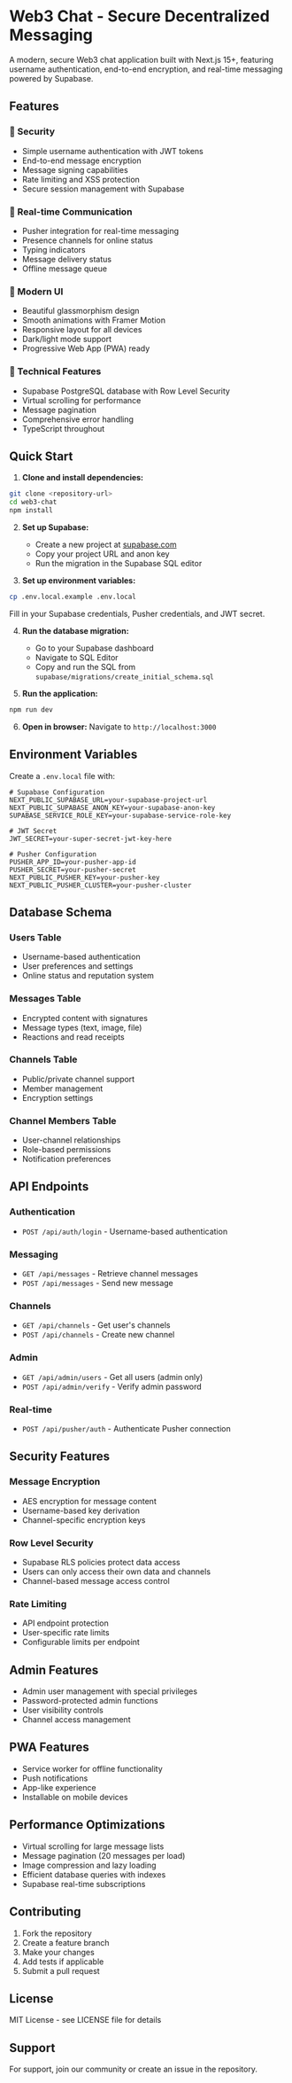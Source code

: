 # Web3 Chat - Secure Decentralized Messaging

A modern, secure Web3 chat application built with Next.js 15+, featuring username authentication, end-to-end encryption, and real-time messaging powered by Supabase.

## Features

### 🔐 Security
- Simple username authentication with JWT tokens
- End-to-end message encryption
- Message signing capabilities
- Rate limiting and XSS protection
- Secure session management with Supabase

### 💬 Real-time Communication
- Pusher integration for real-time messaging
- Presence channels for online status
- Typing indicators
- Message delivery status
- Offline message queue

### 🎨 Modern UI
- Beautiful glassmorphism design
- Smooth animations with Framer Motion
- Responsive layout for all devices
- Dark/light mode support
- Progressive Web App (PWA) ready

### 🔧 Technical Features
- Supabase PostgreSQL database with Row Level Security
- Virtual scrolling for performance
- Message pagination
- Comprehensive error handling
- TypeScript throughout

## Quick Start

1. **Clone and install dependencies:**
```bash
git clone <repository-url>
cd web3-chat
npm install
```

2. **Set up Supabase:**
   - Create a new project at [supabase.com](https://supabase.com)
   - Copy your project URL and anon key
   - Run the migration in the Supabase SQL editor

3. **Set up environment variables:**
```bash
cp .env.local.example .env.local
```

Fill in your Supabase credentials, Pusher credentials, and JWT secret.

4. **Run the database migration:**
   - Go to your Supabase dashboard
   - Navigate to SQL Editor
   - Copy and run the SQL from `supabase/migrations/create_initial_schema.sql`

5. **Run the application:**
```bash
npm run dev
```

6. **Open in browser:**
Navigate to `http://localhost:3000`

## Environment Variables

Create a `.env.local` file with:

```env
# Supabase Configuration
NEXT_PUBLIC_SUPABASE_URL=your-supabase-project-url
NEXT_PUBLIC_SUPABASE_ANON_KEY=your-supabase-anon-key
SUPABASE_SERVICE_ROLE_KEY=your-supabase-service-role-key

# JWT Secret
JWT_SECRET=your-super-secret-jwt-key-here

# Pusher Configuration
PUSHER_APP_ID=your-pusher-app-id
PUSHER_SECRET=your-pusher-secret
NEXT_PUBLIC_PUSHER_KEY=your-pusher-key
NEXT_PUBLIC_PUSHER_CLUSTER=your-pusher-cluster
```

## Database Schema

### Users Table
- Username-based authentication
- User preferences and settings
- Online status and reputation system

### Messages Table
- Encrypted content with signatures
- Message types (text, image, file)
- Reactions and read receipts

### Channels Table
- Public/private channel support
- Member management
- Encryption settings

### Channel Members Table
- User-channel relationships
- Role-based permissions
- Notification preferences

## API Endpoints

### Authentication
- `POST /api/auth/login` - Username-based authentication

### Messaging
- `GET /api/messages` - Retrieve channel messages
- `POST /api/messages` - Send new message

### Channels
- `GET /api/channels` - Get user's channels
- `POST /api/channels` - Create new channel

### Admin
- `GET /api/admin/users` - Get all users (admin only)
- `POST /api/admin/verify` - Verify admin password

### Real-time
- `POST /api/pusher/auth` - Authenticate Pusher connection

## Security Features

### Message Encryption
- AES encryption for message content
- Username-based key derivation
- Channel-specific encryption keys

### Row Level Security
- Supabase RLS policies protect data access
- Users can only access their own data and channels
- Channel-based message access control

### Rate Limiting
- API endpoint protection
- User-specific rate limits
- Configurable limits per endpoint

## Admin Features

- Admin user management with special privileges
- Password-protected admin functions
- User visibility controls
- Channel access management

## PWA Features

- Service worker for offline functionality
- Push notifications
- App-like experience
- Installable on mobile devices

## Performance Optimizations

- Virtual scrolling for large message lists
- Message pagination (20 messages per load)
- Image compression and lazy loading
- Efficient database queries with indexes
- Supabase real-time subscriptions

## Contributing

1. Fork the repository
2. Create a feature branch
3. Make your changes
4. Add tests if applicable
5. Submit a pull request

## License

MIT License - see LICENSE file for details

## Support

For support, join our community or create an issue in the repository.
